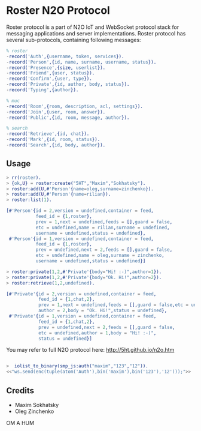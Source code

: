 Roster N2O Protocol
===================

Roster protocol is a part of N2O IoT and WebSocket
protocol stack for messaging applications and server implementations.
Roster protocol has several sub-protocols, containing following messages:

```erlang
% roster
-record('Auth',{username, token, services}).
-record('Person',{id, name, surname, username, status}).
-record('Presence',{size, userlist}).
-record('Friend',{user, status}).
-record('Confirm',{user, type}).
-record('Private',{id, author, body, status}).
-record('Typing',{author}).

% muc
-record('Room',{room, description, acl, settings}).
-record('Join',{user, room, answer}).
-record('Public',{id, room, message, author}).

% search
-record('Retrieve',{id, chat}).
-record('Mark',{id, room, status}).
-record('Search',{id, body, author}).
```

Usage
-----

```erlang
> rr(roster).
> {ok,U} = roster:create("5HT","Maxim","Sokhatsky").
> roster:add(U,#'Person'{name=oleg,surname=zinchenko}).
> roster:add(U,#'Person'{name=rilian}).
> roster:list(1).

[#'Person'{id = 2,version = undefined,container = feed,
           feed_id = {1,roster},
           prev = 1,next = undefined,feeds = [],guard = false,
           etc = undefined,name = rilian,surname = undefined,
           username = undefined,status = undefined},
 #'Person'{id = 1,version = undefined,container = feed,
           feed_id = {1,roster},
           prev = undefined,next = 2,feeds = [],guard = false,
           etc = undefined,name = oleg,surname = zinchenko,
           username = undefined,status = undefined}]

> roster:private(1,2,#'Private'{body="Hi! :-)",author=1}).
> roster:private(1,2,#'Private'{body="Ok. Hi!",author=2}).
> roster:retrieve(1,2,undefined).

[#'Private'{id = 2,version = undefined,container = feed,
            feed_id = {1,chat,2},
            prev = 1,next = undefined,feeds = [],guard = false,etc = undefined,
            author = 2,body = "Ok. Hi!",status = undefined},
 #'Private'{id = 1,version = undefined,container = feed,
            feed_id = {1,chat,2},
            prev = undefined,next = 2,feeds = [],guard = false,
            etc = undefined,author = 1,body = "Hi! :-)",
            status = undefined}]
```

You may refer to full N2O protocol here: http://5ht.github.io/n2o.htm

```erlang

>  iolist_to_binary(smp_js:auth("maxim","123","12")).
<<"ws.send(enc(tuple(atom('Auth'),bin('maxim'),bin('123'),'12')));">>

```

Credits
-------

* Maxim Sokhatsky
* Oleg Zinchenko

OM A HUM
